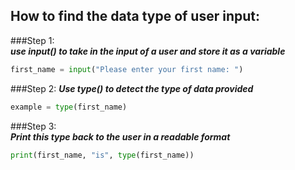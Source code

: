 ## How to find the data type of user input:

###Step 1:  
  ***use input() to take in the input of a user and store it as a variable***
```python
first_name = input("Please enter your first name: ")
```  

###Step 2:
   ***Use type() to detect the type of data provided***
```python
example = type(first_name)
```

###Step 3:  
   ***Print this type back to the user in a readable format***
```python
print(first_name, "is", type(first_name))
```
